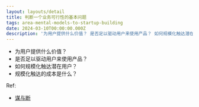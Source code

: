 ```yaml
---
layout: layouts/detail
title: 判断一个业务可行性的基本问题
tags: area-mental-models-to-startup-building
date: 2024-03-10T00:00:00.000Z
description: '为用户提供什么价值？ 是否足以驱动用户来使用产品？ 如何规模化触达潜在用户？ 规模化触达的成本是什么？ Ref: 谋与断'
---
```

* 为用户提供什么价值？
* 是否足以驱动用户来使用产品？
* 如何规模化触达潜在用户？
* 规模化触达的成本是什么？

Ref:
* <a href="https://mp.weixin.qq.com/s/hRWKVtq8XmgeLEOfm-BCDA" target="_blank">谋与断</a>
